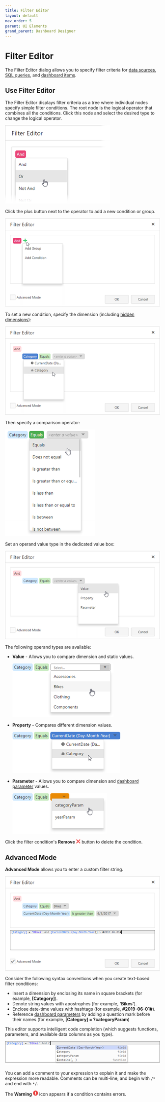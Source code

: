 ```yaml
---
title: Filter Editor
layout: default
nav_order: 5
parent: UI Elements
grand_parent: Dashboard Designer
---
```


# Filter Editor

The Filter Editor dialog allows you to specify filter criteria for [data sources](../../provide-data/create-a-new-data-source.md), [SQL queries](../../provide-data/working-with-sql-data-sources/manage-sql-queries.md), and [dashboard items](../../dashboard-item-settings.md).

## Use Filter Editor
The Filter Editor displays filter criteria as a tree where individual nodes specify simple filter conditions. The root node is the logical operator that combines all the conditions. Click this node and select the desired type to change the logical operator.

![Filtering_FilterEditor_LogicalOperator](/assets/images/dashboards/filtering_filtereditor_logicaloperator132422.png)

Click the plus button next to the operator to add a new condition or group.

![Filtering_FilterEditor_AddConditionMenu](/assets/images/dashboards/filtering_filtereditor_addconditionmenu132418.png)

To set a new condition, specify the dimension (including [hidden dimensions](../../bind-dashboard-items-to-data/hidden-data-items.md)):

![Filtering_FilterEditor_SelectField](/assets/images/dashboards/filtering_filtereditor_selectfield132426.png)

Then specify a comparison operator:

![Filtering_FilterEditor_ComparisonOperators](/assets/images/dashboards/filtering_filtereditor_comparisonoperators132427.png)

Set an operand value type in the dedicated value box:

![Filtering_FilterEditor_SelectOperand](/assets/images/dashboards/filtering_filtereditor_selectoperand132419.png)

The following operand types are available:

* **Value** - Allows you to compare dimension and static values.
	
	![Filtering_FilterEditor_ValueDropdown](/assets/images/dashboards/filtering_filtereditor_valuedropdown132420.png)
* **Property** - Compares different dimension values.
	
	![Filtering_FilterEditor_FieldsDropdown](/assets/images/dashboards/filtering_filtereditor_fieldsdropdown132425.png)
* **Parameter** - Allows you to compare dimension and [dashboard parameter](../../data-analysis/dashboard-parameters.md) values.
	
	![Filtering_FilterEditor_ParameterDropdown](/assets/images/dashboards/filtering_filtereditor_parameterdropdown132421.png)

Click the filter condition's **Remove** ![web-filter-editor-remove-button](/assets/images/dashboards/web-rd-filter-editor-remove-button129484.png) button to delete the condition.

## Advanced Mode
**Advanced Mode** allows you to enter a custom filter string.

![Filtering_FilterEditor_TextMode](/assets/images/dashboards/filtering_filtereditor_textmode132423.png)

Consider the following syntax conventions when you create text-based filter conditions:

* Insert a dimension by enclosing its name in square brackets (for example, **[Category]**).
* Denote string values with apostrophes (for example, **'Bikes'**).
* Enclose date-time values with hashtags (for example, **#2019-06-01#**).
* Reference [dashboard parameters](../../data-analysis/dashboard-parameters.md) by adding a question mark before their names (for example, **[Category] = ?categoryParam**)

This editor supports intelligent code completion (which suggests functions, parameters, and available data columns as you type).

![Filtering_FilterEditor_TextMode_Autocompletion](/assets/images/dashboards/filtering_filtereditor_textmode_autocompletion132424.png)

You can add a comment to your expression to explain it and make the expression more readable. Comments can be multi-line, and begin with `/*` and end with `*/`.

The **Warning** ![expression-editor-error-icon](/assets/images/dashboards/expression-editor-error-icon118339.png) icon appears if a condition contains errors.

